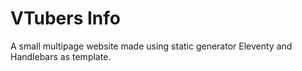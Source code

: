 # VTubers Info

A small multipage website made using static generator Eleventy and Handlebars as template. 
